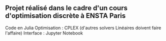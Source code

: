 ## Projet réalisé dans le cadre d'un cours d'optimisation discrète à ENSTA Paris 
Code en Julia 
Optimisation : CPLEX (d'autres solvers Linéaires doivent faire l'affaire)
Interface : Jupyter Notebook

